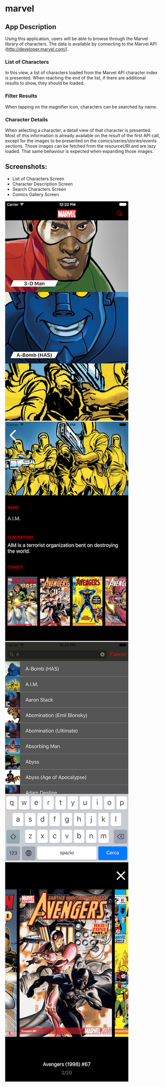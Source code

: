 # marvel

## App Description

Using this application, users will be able to browse through the Marvel library of characters. The
data is available by connecting to the Marvel API (http://developer.marvel.com/).

### List of Characters
In this view, a list of characters loaded from the Marvel API character index is presented.
When reaching the end of the list, if there are additional results to show, they should be loaded.

### Filter Results
When tapping on the magnifier icon, characters can be searched by name.

### Character Details
When selecting a character, a detail view of that character is presented. Most of this
information is already available on the result of the first API call, except for the images to be
presented on the comics/series/stories/events sections. Those images can be fetched from the
resourceURI and are lazy loaded. That same behaviour is expected when expanding
those images.

## Screenshots:

* List of Characters Screen
* Character Description Screen
* Search Characters Screen
* Comics Gallery Screen

![List of Characters Screen](/marvel-list-index.png?raw=true "List of Characters Screen")
![Character Description Screen](/marvel-description.png?raw=true "Character Description Screen")
![Search Characters Screen](/marvel-search.png?raw=true "Search Characters Screen")
![Comics Gallery Screen](/marvel-gallery.png?raw=true "Comics Gallery Screen")




